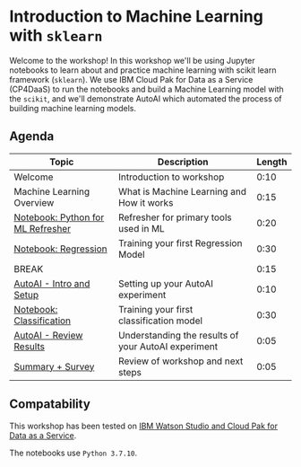 # Introduction to Machine Learning with `sklearn` 

Welcome to the workshop! In this workshop we'll be using Jupyter notebooks to learn about and practice machine learning with scikit learn framework (`sklearn`). We use IBM Cloud Pak for Data as a Service (CP4DaaS) to run the notebooks and build a Machine Learning model with the `scikit`, and we'll demonstrate AutoAI which automated the process of building machine learning models.

## Agenda

| Topic                                                                  | Description                                         | Length |
| ---------------------------------------------------------------------- | --------------------------------------------------- | ------ |
| Welcome                                                                | Introduction to workshop                            | 0:10   |
| Machine Learning Overview                                              | What is Machine Learning and How it works           | 0:15   |
| [Notebook: Python for ML Refresher](01-python-and-pandas-refresher.md) | Refresher for primary tools used in ML              | 0:20   |
| [Notebook: Regression](02-regression.md)                               | Training your first Regression Model                | 0:30   |
| BREAK                                                                  |                                                     | 0:15   |
| [AutoAI - Intro and Setup](04-AutoAI.md)                               | Setting up your AutoAI experiment                   | 0:10   |
| [Notebook: Classification](03-classification.md)                       | Training your first classification model            | 0:30   |
| [AutoAI - Review Results](04-AutoAI.md)                                | Understanding the results of your AutoAI experiment | 0:05   |
| [Summary + Survey](05-wrap-up.md)                                      | Review of workshop and next steps                   | 0:05   |



## Compatability

This workshop has been tested on [IBM Watson Studio and Cloud Pak for Data as a Service](https://dataplatform.cloud.ibm.com).

The notebooks use `Python 3.7.10`.
